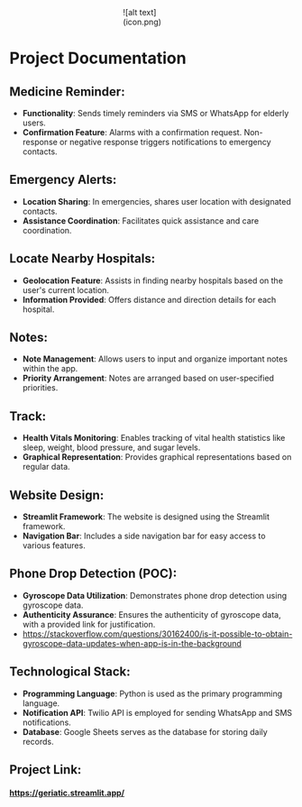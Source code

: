 <div style="width:20%; margin: auto;">
![alt text](icon.png)
</div>

# Project Documentation

## Medicine Reminder:
   - **Functionality**: Sends timely reminders via SMS or WhatsApp for elderly users.
   - **Confirmation Feature**: Alarms with a confirmation request. Non-response or negative response triggers notifications to emergency contacts.

## Emergency Alerts:
   - **Location Sharing**: In emergencies, shares user location with designated contacts.
   - **Assistance Coordination**: Facilitates quick assistance and care coordination.

## Locate Nearby Hospitals:
   - **Geolocation Feature**: Assists in finding nearby hospitals based on the user's current location.
   - **Information Provided**: Offers distance and direction details for each hospital.

## Notes:
   - **Note Management**: Allows users to input and organize important notes within the app.
   - **Priority Arrangement**: Notes are arranged based on user-specified priorities.

## Track:
   - **Health Vitals Monitoring**: Enables tracking of vital health statistics like sleep, weight, blood pressure, and sugar levels.
   - **Graphical Representation**: Provides graphical representations based on regular data.

## Website Design:
   - **Streamlit Framework**: The website is designed using the Streamlit framework.
   - **Navigation Bar**: Includes a side navigation bar for easy access to various features.
## Phone Drop Detection (POC):
   - **Gyroscope Data Utilization**: Demonstrates phone drop detection using gyroscope data.
   - **Authenticity Assurance**: Ensures the authenticity of gyroscope data, with a provided link for justification.
   - https://stackoverflow.com/questions/30162400/is-it-possible-to-obtain-gyroscope-data-updates-when-app-is-in-the-background

## Technological Stack:
   - **Programming Language**: Python is used as the primary programming language.
   - **Notification API**: Twilio API is employed for sending WhatsApp and SMS notifications.
   - **Database**: Google Sheets serves as the database for storing daily records.

## Project Link:

#### https://geriatic.streamlit.app/








